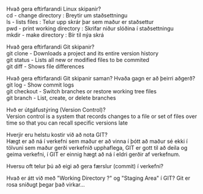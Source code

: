<p>
Hvað gera eftirfarandi Linux skipanir? <br>
cd - change directory           : Breytir um staðsettningu           <br>
ls -  lists files               : Telur upp skrár þar sem maður er staðsettur           <br>
pwd - print working directory   : Skrifar niður slóðina í staðsettningu    <br>
mkdir - make directory          : Bír til nýa skrá    <br>
<p>
Hvað gera eftirfarandi Git skipanir?<br>
git clone - Downloads a project and its entire version history  <br>
git status - Lists all new or modified files to be commited     <br>
git diff - Shows file differences   <br>
<p>
Hvað gera eftirfarandi Git skipanir saman? Hvaða gagn er að þeirri aðgerð?<br>
git log -  Show commit logs<br>
git checkout - Switch branches or restore working tree files<br>
git branch - List, create, or delete branches<br>
<p>
Hvð er útgáfustýring (Version Control)?<br>
Version control is a system that records changes to a file or set of files over time so that you can recall specific versions late<br>

Hverjir eru helstu kostir við að nota GIT?<br>
Hægt er að ná í verkefni sem maður er að vinna í þótt að maður sé ekki í tölvuni sem maður gerði verkefnið upphaflega,
GIT er gott til að deila og geima verkefni, í GIT er einnig hægt að ná í eldri gerðir af verkefnum.

Hversu oft telur þú að eigi að gera færslur (commit) í verkefni?


Hvað er átt við með "Working Directory ?" og "Staging Area" í GIT?
Git er rosa sniðugt þegar það virkar...